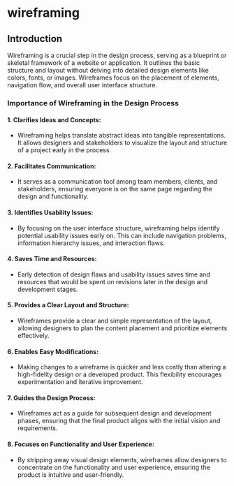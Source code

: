 # wireframing

## Introduction
Wireframing is a crucial step in the design process, serving as a blueprint or skeletal framework of a website or application. It outlines the basic structure and layout without delving into detailed design elements like colors, fonts, or images. Wireframes focus on the placement of elements, navigation flow, and overall user interface structure.

### Importance of Wireframing in the Design Process
 #### 1. Clarifies Ideas and Concepts:

  - Wireframing helps translate abstract ideas into tangible representations. It allows designers and stakeholders to visualize the layout and structure of a project early in the process.

 #### 2. Facilitates Communication:

  - It serves as a communication tool among team members, clients, and stakeholders, ensuring everyone is on the same page regarding the design and functionality.

 #### 3. Identifies Usability Issues:

  - By focusing on the user interface structure, wireframing helps identify potential usability issues early on. This can include navigation problems, information hierarchy issues, and interaction flaws.

 #### 4. Saves Time and Resources:

  - Early detection of design flaws and usability issues saves time and resources that would be spent on revisions later in the design and development stages.

 #### 5. Provides a Clear Layout and Structure:

  - Wireframes provide a clear and simple representation of the layout, allowing designers to plan the content placement and prioritize elements effectively.
 #### 6. Enables Easy Modifications:

  - Making changes to a wireframe is quicker and less costly than altering a high-fidelity design or a developed product. This flexibility encourages experimentation and iterative improvement.

 #### 7. Guides the Design Process:

  - Wireframes act as a guide for subsequent design and development phases, ensuring that the final product aligns with the initial vision and requirements.

 #### 8. Focuses on Functionality and User Experience:

  - By stripping away visual design elements, wireframes allow designers to concentrate on the functionality and user experience, ensuring the product is intuitive and user-friendly.
